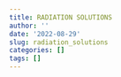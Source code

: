 ```yaml
---
title: RADIATION SOLUTIONS
author: ''
date: '2022-08-29'
slug: radiation_solutions
categories: []
tags: []
---
```

